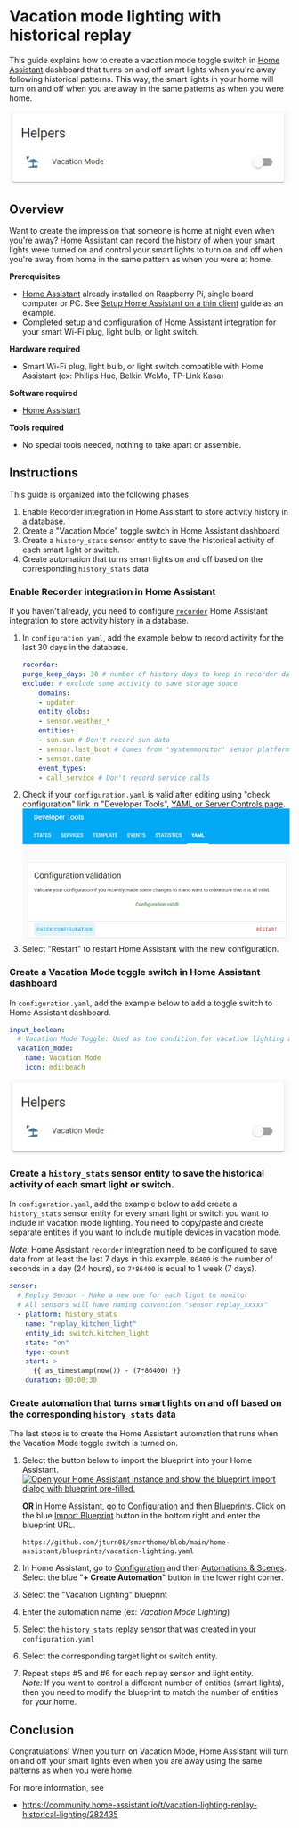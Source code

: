 # Vacation mode lighting with historical replay
This guide explains how to create a vacation mode toggle switch in [Home Assistant](https://www.home-assistant.io/) dashboard that turns on and off smart lights when you're away following historical patterns. This way, the smart lights in your home will turn on and off when you are away in the same patterns as when you were home.

![Home Assistant vacation mode](images/hassio-vacation-mode.jpg)

## Overview
Want to create the impression that someone is home at night even when you're away? Home Assistant can record the history of when your smart lights were turned on and control your smart lights to turn on and off when you're away from home in the same pattern as when you were at home. 

**Prerequisites**
- [Home Assistant](https://www.home-assistant.io/) already installed on Raspberry Pi, single board computer or PC. See [Setup Home Assistant on a thin client](.../home-assistant/hassio-thin-client-setup.md) guide as an example.
- Completed setup and configuration of Home Assistant integration for your smart Wi-Fi plug, light bulb, or light switch.

**Hardware required**
- Smart Wi-Fi plug, light bulb, or light switch compatible with Home Assistant (ex: Philips Hue, Belkin WeMo, TP-Link Kasa)

**Software required**
- [Home Assistant](https://www.home-assistant.io/)

**Tools required**
- No special tools needed, nothing to take apart or assemble.

## Instructions
This guide is organized into the following phases

1. Enable Recorder integration in Home Assistant to store activity history in a database.
2. Create a "Vacation Mode" toggle switch in Home Assistant dashboard
3. Create a `history_stats` sensor entity to save the historical activity of each smart light or switch.
4. Create automation that turns smart lights on and off based on the corresponding `history_stats` data

### Enable Recorder integration in Home Assistant
If you haven't already, you need to configure [`recorder`](https://www.home-assistant.io/integrations/recorder) Home Assistant integration to store activity history in a database.

1. In `configuration.yaml`, add the example below to record activity for the last 30 days in the database.  
    ```yaml
    recorder:
    purge_keep_days: 30 # number of history days to keep in recorder database
    exclude: # exclude some activity to save storage space
        domains:
        - updater
        entity_globs:
        - sensor.weather_*
        entities:
        - sun.sun # Don't record sun data
        - sensor.last_boot # Comes from 'systemmonitor' sensor platform
        - sensor.date
        event_types:
        - call_service # Don't record service calls
    ```
2. Check if your `configuration.yaml` is valid after editing using "check configuration" link in "Developer Tools", [YAML or Server Controls page](https://my.home-assistant.io/redirect/server_controls/).
  ![Home Assistant configuration validation](images/hassio-dev-tools-yaml.jpg)
3. Select "Restart" to restart Home Assistant with the new configuration.  

### Create a Vacation Mode toggle switch in Home Assistant dashboard
In `configuration.yaml`, add the example below to add a toggle switch to Home Assistant dashboard.  

```yaml
input_boolean:
  # Vacation Mode Toggle: Used as the condition for vacation lighting automation
  vacation_mode:
    name: Vacation Mode
    icon: mdi:beach
```
![Home Assistant vacation mode](images/hassio-vacation-mode.jpg)


### Create a `history_stats` sensor entity to save the historical activity of each smart light or switch.
In `configuration.yaml`, add the example below to add create a `history_stats` sensor entity for every smart light or switch you want to include in vacation mode lighting. You need to copy/paste and create separate entities if you want to include multiple devices in vacation mode.

*Note:* Home Assistant `recorder` integration need to be configured to save data from at least the last 7 days in this example. `86400` is the number of seconds in a day (24 hours), so `7*86400` is equal to 1 week (7 days).

```yaml
sensor:
  # Replay Sensor - Make a new one for each light to monitor
  # All sensors will have naming convention "sensor.replay_xxxxx"
  - platform: history_stats
    name: "replay_kitchen_light"
    entity_id: switch.kitchen_light
    state: "on"
    type: count
    start: >
      {{ as_timestamp(now()) - (7*86400) }}
    duration: 00:00:30
```

### Create automation that turns smart lights on and off based on the corresponding `history_stats` data
The last steps is to create the Home Assistant automation that runs when the Vacation Mode toggle switch is turned on.  

1. Select the button below to import the blueprint into your Home Assistant.  
   [![Open your Home Assistant instance and show the blueprint import dialog with blueprint pre-filled.](https://my.home-assistant.io/badges/blueprint_import.svg)](https://my.home-assistant.io/redirect/blueprint_import/?blueprint_url=https%3A%2F%2Fgithub.com%2Fjturn08%2Fsmarthome%2Fblob%2Fmain%2Fhome-assistant%2Fblueprints%2Fvacation-lighting.yaml)  

   **OR** in Home Assistant, go to [Configuration](https://my.home-assistant.io/redirect/config) and then [Blueprints](https://my.home-assistant.io/redirect/blueprints). Click on the blue [Import Blueprint](https://my.home-assistant.io/redirect/blueprint_import/?blueprint_url=https%3A%2F%2Fgithub.com%2Fjturn08%2Fsmarthome%2Fblob%2Fmain%2Fhome-assistant%2Fblueprints%2Fvacation-lighting.yaml) button in the bottom right and enter the blueprint URL.
   ```url
   https://github.com/jturn08/smarthome/blob/main/home-assistant/blueprints/vacation-lighting.yaml
   ```
2. In Home Assistant, go to [Configuration](https://my.home-assistant.io/redirect/config) and then [Automations & Scenes](https://my.home-assistant.io/redirect/automations/). Select the blue "**+ Create Automation**" button in the lower right corner.  
3. Select the "Vacation Lighting" blueprint  
4. Enter the automation name (ex: *Vacation Mode Lighting*)  
5. Select the `history_stats` replay sensor that was created in your `configuration.yaml`
6. Select the corresponding target light or switch entity. 
7. Repeat steps #5 and #6 for each replay sensor and light entity.  
*Note:* If you want to control a different number of entities (smart lights), then you need to modify the blueprint to match the number of entities for your home.  

## Conclusion
Congratulations! When you turn on Vacation Mode, Home Assistant will turn on and off your smart lights even when you are away using the same patterns as when you were home.  

For more information, see
* https://community.home-assistant.io/t/vacation-lighting-replay-historical-lighting/282435